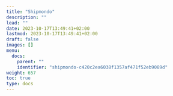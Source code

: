 ```yaml
---
title: "Shipmondo"
description: ""
lead: ""
date: 2023-10-17T13:49:41+02:00
lastmod: 2023-10-17T13:49:41+02:00
draft: false
images: []
menu:
  docs:
    parent: ""
    identifier: "shipmondo-c420c2ea6038f1357af471f52eb9089d"
weight: 657
toc: true
type: docs
---
```

